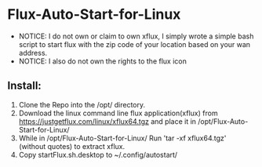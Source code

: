 # Flux-Auto-Start-for-Linux
- NOTICE: I do not own or claim to own xflux, I simply wrote a simple bash script to start flux with the zip code of your location based on your wan address.
- NOTICE: I also do not own the rights to the flux icon

## Install:
1. Clone the Repo into the /opt/ directory.
2. Download the linux command line flux application(xflux) from https://justgetflux.com/linux/xflux64.tgz and place it in /opt/Flux-Auto-Start-for-Linux/
3. While in /opt/Flux-Auto-Start-for-Linux/ Run 'tar -xf xflux64.tgz' (without quotes) to extract xflux.
4. Copy startFlux.sh.desktop to  ~/.config/autostart/